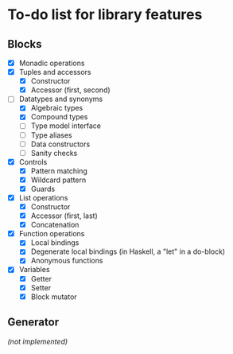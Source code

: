 # To-do list for library features
## Blocks
- [x] Monadic operations
- [x] Tuples and accessors
  - [x] Constructor
  - [x] Accessor (first, second)
- [ ] Datatypes and synonyms
  - [x] Algebraic types
  - [x] Compound types
  - [ ] Type model interface
  - [ ] Type aliases
  - [ ] Data constructors
  - [ ] Sanity checks
- [x] Controls
  - [x] Pattern matching
  - [x] Wildcard pattern
  - [x] Guards
- [x] List operations
  - [x] Constructor
  - [x] Accessor (first, last)
  - [x] Concatenation
- [x] Function operations
  - [x] Local bindings
  - [x] Degenerate local bindings (in Haskell, a "let" in a do-block)
  - [x] Anonymous functions
- [x] Variables
  - [x] Getter
  - [x] Setter
  - [x] Block mutator

## Generator
*(not implemented)*
